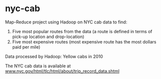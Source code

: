 # nyc-cab
Map-Reduce project using Hadoop on NYC cab data to find:
1. Five most popular routes from the data (a route is defined in terms of pick-up location and
drop-location)
2. Five most expensive routes (most expensive route has the most dollars paid per mile)

Data processed by Hadoop: Yellow cabs in 2010

The NYC cab data is available at www.nyc.gov/html/tlc/html/about/trip_record_data.shtml

